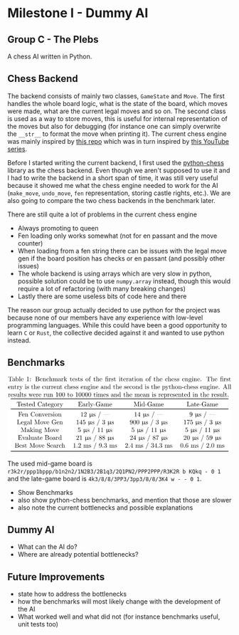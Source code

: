 <p align="center">
    <h1>Milestone I - Dummy AI</h1>
    <h2>Group C - The Plebs</h2>
</p>

A chess AI written in Python.

## Chess Backend

The backend consists of mainly two classes, `GameState` and `Move`.
The first handles the whole board logic, what is the state of the board,
which moves were made, what are the current legal moves and so on.
The second class is used as a way to store moves, this is useful for
internal representation of the moves but also for debugging
(for instance one can simply overwrite the `__str__` to format the
move when printing it).
The current chess engine was mainly inspired by
[this repo](https://github.com/Jabezng2/Star-Wars-Chess-AI-Game)
which was in turn inspired by
[this YouTube series](https://www.youtube.com/watch?v=EnYui0e73Rs&list=PLBwF487qi8MGU81nDGaeNE1EnNEPYWKY_).

Before I started writing the current backend, I first used the
[python-chess](https://github.com/niklasf/python-chess) library
as the chess backend. Even though we aren't supposed to use it and I
had to write the backend in a short span of time, it was still very useful
because it showed me what the chess engine needed to work for the AI
(`make_move`, `undo_move`, `fen` representation, storing castle rights,
etc.). We are also going to compare the two chess backends in the
benchmark later.

There are still quite a lot of problems in the current chess engine

- Always promoting to queen
- Fen loading only works somewhat (not for en passant and the move counter)
- When loading from a fen string there can be issues with the legal move gen
  if the board position has checks or en passant (and possibly other issues)
- The whole backend is using arrays which are very slow in python, possible
  solution could be to use `numpy.array` instead, though this would require
  a lot of refactoring (with many breaking changes)
- Lastly there are some useless bits of code here and there

The reason our group actually decided to use python for the project
was because none of our members have any experience with low-level
programming languages. While this could have been a good opportunity
to learn `C` or `Rust`, the collective decided against it and
wanted to use python instead.

## Benchmarks

<p align="center">
  <img src="table.svg" alt="Table SVG Image">
</p>

The used mid-game board is
`r3k2r/ppp1bppp/b1n2n2/1N2B3/2B1q3/2Q1PN2/PPP2PPP/R3K2R b KQkq - 0 1`
and the late-game board is
`4k3/8/8/3PP3/3pp3/8/8/3K4 w - - 0 1`.

- Show Benchmarks
- also show python-chess benchmarks, and mention that those are slower
- also note the current bottlenecks and possible explanations

## Dummy AI

- What can the AI do?
- Where are already potential bottlenecks?

## Future Improvements

- state how to address the bottlenecks
- how the benchmarks will most likely change with the development of the AI
- What worked well and what did not (for instance benchmarks useful, unit tests too)
